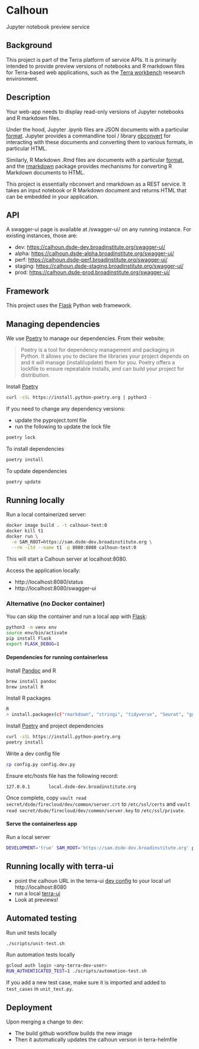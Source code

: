 # Calhoun
Jupyter notebook preview service

## Background
This project is part of the Terra platform of service APIs. It is primarily intended to provide preview versions of notebooks and R markdown files for Terra-based web applications, such as the [Terra workbench](https://www.terra.bio) research environment.

## Description
Your web-app needs to display read-only versions of Jupyter notebooks and R markdown files.

Under the hood, Jupyter .ipynb files are JSON documents with a particular [format](https://nbformat.readthedocs.io). Jupyter provides a commandline tool / library [nbconvert](https://nbconvert.readthedocs.io) for interacting with these documents and converting them to various formats, in particular HTML.

Similarly, R Markdown .Rmd files are documents with a particular [format](https://bookdown.org/yihui/rmarkdown/markdown-document.html), and the [rmarkdown](https://cran.r-project.org/web/packages/rmarkdown/index.html) package provides mechanisms for converting R Markdown documents to HTML.

This project is essentially nbconvert and rmarkdown as a REST service. It takes an input notebook or R Markdown document and returns HTML that can be embedded in your application.

## API

A swagger-ui page is available at /swagger-ui/ on any running instance. For existing instances, those are:

* dev: https://calhoun.dsde-dev.broadinstitute.org/swagger-ui/
* alpha: https://calhoun.dsde-alpha.broadinstitute.org/swagger-ui/
* perf: https://calhoun.dsde-perf.broadinstitute.org/swagger-ui/
* staging: https://calhoun.dsde-staging.broadinstitute.org/swagger-ui/
* prod: https://calhoun.dsde-prod.broadinstitute.org/swagger-ui/

## Framework

This project uses the [Flask](https://flask.palletsprojects.com/en/1.1.x/) Python web framework.

## Managing dependencies

We use [Poetry](https://python-poetry.org/docs/) to manage our dependencies. From their website:

> Poetry is a tool for dependency management and packaging in Python. It allows you to declare the libraries your project depends on and it will manage (install/update) them for you. Poetry offers a lockfile to ensure repeatable installs, and can build your project for distribution.

Install [Poetry](https://python-poetry.org/docs/)

```sh
curl -sSL https://install.python-poetry.org | python3 -
```

If you need to change any dependency versions:
- update the pyproject.toml file
- run the following to update the lock file

```sh
poetry lock
```

To install dependencies
```sh
poetry install
```

To update dependencies
```sh
poetry update
```

## Running locally

Run a local containerized server:

```sh
docker image build . -t calhoun-test:0
docker kill t1
docker run \
  -e SAM_ROOT=https://sam.dsde-dev.broadinstitute.org \
  --rm -itd --name t1 -p 8080:8080 calhoun-test:0
```
This will start a Calhoun server at localhost:8080.

Access the application locally:
* http://localhost:8080/status
* http://localhost:8080/swagger-ui

### Alternative (no Docker container)

You can skip the container and run a local app with [Flask](https://flask.palletsprojects.com/en/1.1.x/):

```sh
python3 -m venv env
source env/bin/activate
pip install Flask
export FLASK_DEBUG=1
```

#### Dependencies for running containerless

Install [Pandoc](https://pandoc.org/installing.html) and R
```sh
brew install pandoc
brew install R
```

Install R packages
```sh
R
> install.packages(c("rmarkdown", "stringi", "tidyverse", "Seurat", "ggforce"))
```

Install [Poetry](https://python-poetry.org/docs/) and project dependencies
```sh
curl -sSL https://install.python-poetry.org
poetry install
```

Write a dev config file
```sh
cp config.py config.dev.py
```

Ensure etc/hosts file has the following record:
```
127.0.0.1       local.dsde-dev.broadinstitute.org
```

Once complete, copy `vault read secret/dsde/firecloud/dev/common/server.crt` to `/etc/ssl/certs` and
`vault read secret/dsde/firecloud/dev/common/server.key` to `/etc/ssl/private`.

#### Serve the containerless app

Run a local server
```sh
DEVELOPMENT='true' SAM_ROOT='https://sam.dsde-dev.broadinstitute.org' python3 main.py
```

## Running locally with terra-ui

- point the calhoun URL in the terra-ui [dev config](https://github.com/DataBiosphere/terra-ui/blob/dev/config/dev.json) to your local url http://localhost:8080
- run a local [terra-ui](https://github.com/DataBiosphere/terra-ui)
- Look at previews!

## Automated testing

Run unit tests locally
```sh
./scripts/unit-test.sh
```

Run automation tests locally
```sh
gcloud auth login <any-terra-dev-user>
RUN_AUTHENTICATED_TEST=1 ./scripts/automation-test.sh
```

If you add a new test case, make sure it is imported and added to `test_cases` in `unit_test.py`.

## Deployment

Upon merging a change to dev:
- The build github workflow builds the new image
- Then it automatically updates the calhoun version in terra-helmfile
